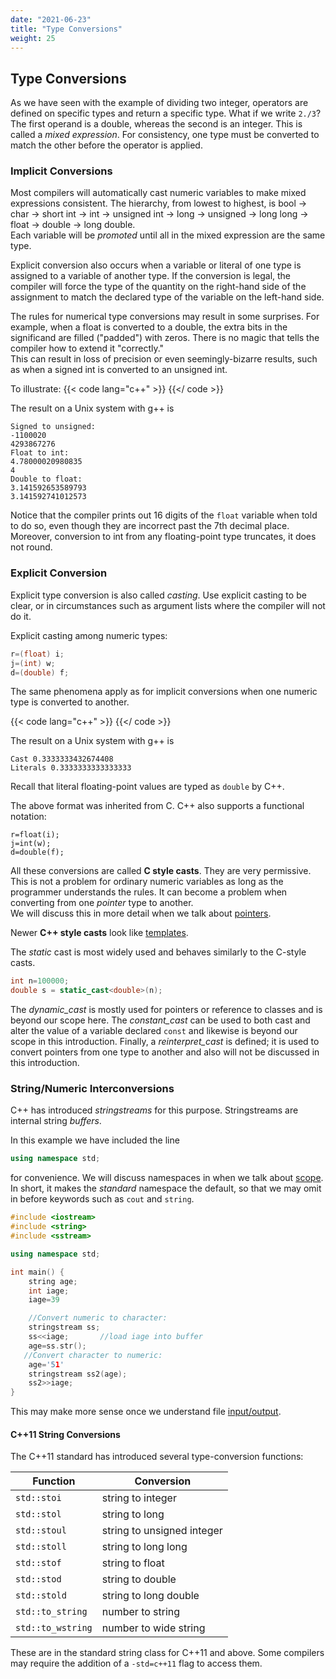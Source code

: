 ```yaml
---
date: "2021-06-23"
title: "Type Conversions"
weight: 25
---
```


## Type Conversions

As we have seen with the example of dividing two integer, operators are defined on specific types and return a specific type.  What if we write `2./3`?  The first operand is a double, whereas the second is an integer.  This is called a _mixed expression_.  For consistency, one type must be converted to match the other before the operator is applied.  

### Implicit Conversions

Most compilers will automatically cast numeric variables to make mixed expressions consistent.  The 
hierarchy, from lowest to highest, is bool -> char -> short int -> int -> unsigned int -> long -> unsigned -> long long -> float -> double -> long double.  
Each variable will be _promoted_ until all in the mixed expression are the same type.

Explicit conversion also occurs when a variable or literal of one type is assigned to a
variable of another type.  If the conversion is legal, the compiler will force
the type of the quantity on the right-hand side of the assignment to match the declared type of the variable on the left-hand side.  

The rules for numerical type conversions may result in some surprises.  For example, when a float is converted to a double, the extra bits in the significand are filled ("padded") with zeros.  There is no magic that tells the compiler how to extend it "correctly."  
This can result in loss of precision or even seemingly-bizarre results, such as when a signed int is converted to an unsigned int.

To illustrate:
{{< code lang="c++" >}}
    [](/content/courses/cpp-introduction/codes/conversions.cxx)
{{</ code >}}

The result on a Unix system with g++ is
```no-highlight
Signed to unsigned:
-1100020
4293867276
Float to int:
4.78000020980835
4
Double to float:
3.141592653589793
3.141592741012573
```
Notice that the compiler prints out 16 digits of the `float` variable when told to do so, even though they are incorrect past the 7th decimal place.  Moreover,
conversion to int from any floating-point type truncates, it does not round.

### Explicit Conversion

Explicit type conversion is also called _casting_.
Use explicit casting to be clear, or in circumstances such as argument lists where the compiler will not do it.

Explicit casting among numeric types:
```c++
r=(float) i;
j=(int) w;
d=(double) f;
```

The same phenomena apply as for implicit conversions when one numeric type is converted to another. 

{{< code lang="c++" >}}
    [](/content/courses/cpp-introduction/codes/casts.cxx)
{{</ code >}}

The result on a Unix system with g++ is
```no-highlights
Cast 0.3333333432674408
Literals 0.3333333333333333
```
Recall that literal floating-point values are typed as `double` by C++.

The above format was inherited from C.  C++ also supports a functional notation:
```
r=float(i);
j=int(w);
d=double(f);
```

All these conversions are called **C style casts**.  They are very permissive.
This is not a problem for ordinary numeric variables as long as the programmer understands the rules.  It can become a problem when converting from one _pointer_ type to another.  
We will discuss this in more detail when we talk about [pointers](pointers_mem).

Newer **C++ style casts** look like [templates](polymorphism).

The _static_ cast is most widely used and behaves similarly to the C-style casts.
```c++
int n=100000;
double s = static_cast<double>(n);
```

The _dynamic_cast_ is mostly used for pointers or reference to classes and is beyond our scope here.  The _constant_cast_ can be used to both cast and alter the value of a variable declared `const` and likewise is beyond our scope in this introduction. Finally, a _reinterpret_cast_ is defined; it is used to convert pointers from one type to another and also will not be discussed in this introduction.


### String/Numeric Interconversions

C++ has introduced _stringstreams_ for this purpose.
Stringstreams are internal string _buffers_.

In this example we have included the line 
```c++
using namespace std;
```
for convenience.  We will discuss namespaces in when we talk about 
[scope](scope).  In short, it makes the _standard_ namespace the default, so that we may omit in before keywords such as `cout` and `string`.

```c++
#include <iostream>
#include <string>
#include <sstream>

using namespace std;

int main() {
    string age;
    int iage;
    iage=39

    //Convert numeric to character:
    stringstream ss;
    ss<<iage;       //load iage into buffer
    age=ss.str();
   //Convert character to numeric:
    age='51'
    stringstream ss2(age);
    ss2>>iage;
}
```
This may make more sense once we understand file [input/output](file_io).

#### C++11 String Conversions

The C++11 standard has introduced several type-conversion functions:

| Function          | Conversion                 | 
|-------------------|----------------------------|
| `std::stoi`       | string to integer          |
| `std::stol`       | string to long             |
| `std::stoul`      | string to unsigned integer | 
| `std::stoll`      | string to long long        | 
| `std::stof`       | string to float            |
| `std::stod`       | string to double           |
| `std::stold`      | string to long double      |
| `std::to_string`  | number to string           |
| `std::to_wstring` | number to wide string      |

These are in the standard string class for C++11 and above.  Some compilers may require the addition of a `-std=c++11` flag to access them.
